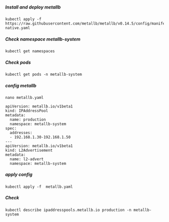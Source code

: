 
##### Install and deploy metallb
```
kubectl apply -f https://raw.githubusercontent.com/metallb/metallb/v0.14.5/config/manifests/metallb-native.yaml
```

##### Check namespace metallb-system
```
kubectl get namespaces
```

##### Check pods
```
kubectl get pods -n metallb-system
```


##### config metallb

```
nano metallb.yaml

apiVersion: metallb.io/v1beta1
kind: IPAddressPool
metadata:
  name: production
  namespace: metallb-system
spec:
  addresses:
  - 192.168.1.30-192.168.1.50
---
apiVersion: metallb.io/v1beta1
kind: L2Advertisement
metadata:
  name: l2-advert
  namespace: metallb-system

```
##### apply config
```
kubectl apply -f  metallb.yaml
```

##### Check
```
kubectl describe ipaddresspools.metallb.io production -n metallb-system
```
